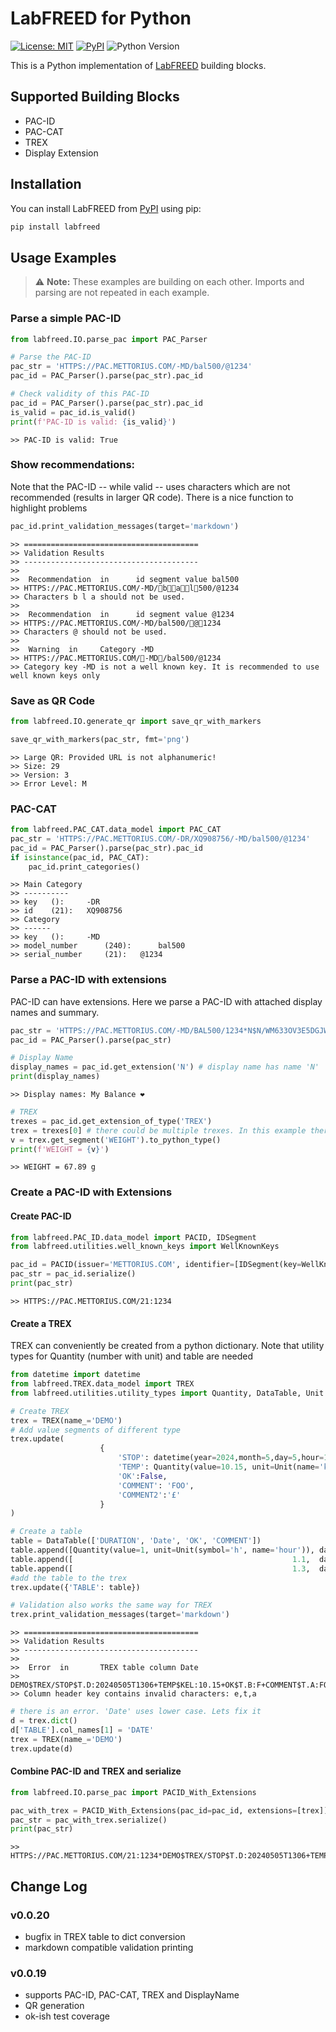 # LabFREED for Python

[![License: MIT](https://img.shields.io/badge/License-MIT-blue.svg)](LICENSE) [![PyPI](https://img.shields.io/pypi/v/labfreed.svg)](https://pypi.org/project/labfreed/) ![Python Version](https://img.shields.io/pypi/pyversions/labfreed)

<!--
[![Tests](https://github.com/retothuerer/LabFREED/actions/workflows/ci.yml/badge.svg)](https://github.com/retothuerer/LabFREED/actions/workflows/ci.yml)
-->

This is a Python implementation of [LabFREED](https://labfreed.wega-it.com) building blocks.

## Supported Building Blocks
- PAC-ID
- PAC-CAT
- TREX
- Display Extension

## Installation
You can install LabFREED from [PyPI](https://pypi.org/project/labfreed/) using pip:

```bash
pip install labfreed
```


## Usage Examples
> ⚠️ **Note:** These examples are building on each other. Imports and parsing are not repeated in each example.
<!-- BEGIN EXAMPLES -->
### Parse a simple PAC-ID

```python
from labfreed.IO.parse_pac import PAC_Parser

# Parse the PAC-ID
pac_str = 'HTTPS://PAC.METTORIUS.COM/-MD/bal500/@1234'
pac_id = PAC_Parser().parse(pac_str).pac_id

# Check validity of this PAC-ID
pac_id = PAC_Parser().parse(pac_str).pac_id
is_valid = pac_id.is_valid()
print(f'PAC-ID is valid: {is_valid}')
```
```text
>> PAC-ID is valid: True
```
### Show recommendations:
Note that the PAC-ID -- while valid -- uses characters which are not recommended (results in larger QR code).
There is a nice function to highlight problems

```python
pac_id.print_validation_messages(target='markdown')
```
```text
>> =======================================
>> Validation Results
>> ---------------------------------------
>> 
>>  Recommendation  in      id segment value bal500
>> HTTPS://PAC.METTORIUS.COM/-MD/🔸b🔸🔸a🔸🔸l🔸500/@1234
>> Characters b l a should not be used.
>> 
>>  Recommendation  in      id segment value @1234
>> HTTPS://PAC.METTORIUS.COM/-MD/bal500/🔸@🔸1234
>> Characters @ should not be used.
>> 
>>  Warning  in     Category -MD
>> HTTPS://PAC.METTORIUS.COM/🔸-MD🔸/bal500/@1234
>> Category key -MD is not a well known key. It is recommended to use well known keys only
```
### Save as QR Code

```python
from labfreed.IO.generate_qr import save_qr_with_markers

save_qr_with_markers(pac_str, fmt='png')
```
```text
>> Large QR: Provided URL is not alphanumeric!
>> Size: 29
>> Version: 3
>> Error Level: M
```
### PAC-CAT

```python
from labfreed.PAC_CAT.data_model import PAC_CAT
pac_str = 'HTTPS://PAC.METTORIUS.COM/-DR/XQ908756/-MD/bal500/@1234'
pac_id = PAC_Parser().parse(pac_str).pac_id
if isinstance(pac_id, PAC_CAT):
    pac_id.print_categories()
```
```text
>> Main Category
>> ----------
>> key 	 (): 	 -DR
>> id 	 (21): 	 XQ908756
>> Category
>> ------ 
>> key 	 (): 	 -MD
>> model_number 	 (240): 	 bal500
>> serial_number 	 (21): 	 @1234
```
### Parse a PAC-ID with extensions
PAC-ID can have extensions. Here we parse a PAC-ID with attached display names and summary.

```python
pac_str = 'HTTPS://PAC.METTORIUS.COM/-MD/BAL500/1234*N$N/WM633OV3E5DGJW2BEG0PDM1EA7*SUM$TREX/WEIGHT$GRM:67.89'
pac_id = PAC_Parser().parse(pac_str)

# Display Name
display_names = pac_id.get_extension('N') # display name has name 'N'
print(display_names)
```
```text
>> Display names: My Balance ❤️
```
```python
# TREX
trexes = pac_id.get_extension_of_type('TREX')
trex = trexes[0] # there could be multiple trexes. In this example there is only one, though
v = trex.get_segment('WEIGHT').to_python_type() 
print(f'WEIGHT = {v}')
```
```text
>> WEIGHT = 67.89 g
```
### Create a PAC-ID with Extensions

#### Create PAC-ID

```python
from labfreed.PAC_ID.data_model import PACID, IDSegment
from labfreed.utilities.well_known_keys import WellKnownKeys

pac_id = PACID(issuer='METTORIUS.COM', identifier=[IDSegment(key=WellKnownKeys.SERIAL, value='1234')])
pac_str = pac_id.serialize()
print(pac_str)
```
```text
>> HTTPS://PAC.METTORIUS.COM/21:1234
```
#### Create a TREX 
TREX can conveniently be created from a python dictionary.
Note that utility types for Quantity (number with unit) and table are needed

```python
from datetime import datetime
from labfreed.TREX.data_model import TREX
from labfreed.utilities.utility_types import Quantity, DataTable, Unit

# Create TREX
trex = TREX(name_='DEMO') 
# Add value segments of different type
trex.update(   
                    {
                        'STOP': datetime(year=2024,month=5,day=5,hour=13,minute=6),
                        'TEMP': Quantity(value=10.15, unit=Unit(name='kelvin', symbol='K')),
                        'OK':False,
                        'COMMENT': 'FOO',
                        'COMMENT2':'£'
                    }
)

# Create a table
table = DataTable(['DURATION', 'Date', 'OK', 'COMMENT'])
table.append([Quantity(value=1, unit=Unit(symbol='h', name='hour')), datetime.now(), True, 'FOO'])
table.append([                                                 1.1,  datetime.now(), True, 'BAR'])
table.append([                                                 1.3,  datetime.now(), False, 'BLUBB'])
#add the table to the trex
trex.update({'TABLE': table})

# Validation also works the same way for TREX
trex.print_validation_messages(target='markdown')
```
```text
>> =======================================
>> Validation Results
>> ---------------------------------------
>> 
>>  Error  in       TREX table column Date
>> DEMO$TREX/STOP$T.D:20240505T1306+TEMP$KEL:10.15+OK$T.B:F+COMMENT$T.A:FOO+COMMENT2$T.T:12G3+TABLE$$DURATION$HUR:D🔸a🔸🔸t🔸🔸e🔸$T.D:OK$T.B:COMMENT$T.A::1:20250409T094048.268:T:FOO::1.1:20250409T094048.268:T:BAR::1.3:20250409T094048.268:F:BLUBB
>> Column header key contains invalid characters: e,t,a
```
```python
# there is an error. 'Date' uses lower case. Lets fix it
d = trex.dict()
d['TABLE'].col_names[1] = 'DATE'
trex = TREX(name_='DEMO') 
trex.update(d)
```
#### Combine PAC-ID and TREX and serialize

```python
from labfreed.IO.parse_pac import PACID_With_Extensions

pac_with_trex = PACID_With_Extensions(pac_id=pac_id, extensions=[trex])
pac_str = pac_with_trex.serialize()
print(pac_str)
```
```text
>> HTTPS://PAC.METTORIUS.COM/21:1234*DEMO$TREX/STOP$T.D:20240505T1306+TEMP$KEL:10.15+OK$T.B:F+COMMENT$T.A:FOO+COMMENT2$T.T:12G3+TABLE$$DURATION$HUR:DATE$T.D:OK$T.B:COMMENT$T.A::1:20250409T094048.268:T:FOO::1.1:20250409T094048.268:T:BAR::1.3:20250409T094048.268:F:BLUBB
```
<!-- END EXAMPLES -->



## Change Log

### v0.0.20
- bugfix in TREX table to dict conversion
- markdown compatible validation printing 

### v0.0.19
- supports PAC-ID, PAC-CAT, TREX and DisplayName
- QR generation 
- ok-ish test coverage

